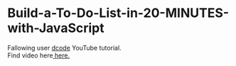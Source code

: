 # Build-a-To-Do-List-in-20-MINUTES-with-JavaScript
Fallowing user <a href="https://www.youtube.com/@dcode-software">dcode</a> YouTube tutorial.
<br>
Find video here<a href="https://www.youtube.com/watch?v=cijPd-TXPn4&list=PLVvjrrRCBy2KvTPJ-HLG4PRqYf-MVJ0h7&index=30"> here.</a>
